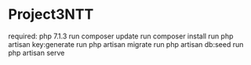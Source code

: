 # Project3NTT
required: php 7.1.3
run composer update
run composer install
run php artisan key:generate
run php artisan migrate
run php artisan db:seed
run php artisan serve

